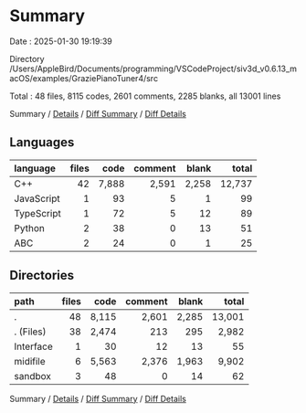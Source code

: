 # Summary

Date : 2025-01-30 19:19:39

Directory /Users/AppleBird/Documents/programming/VSCodeProject/siv3d_v0.6.13_macOS/examples/GraziePianoTuner4/src

Total : 48 files,  8115 codes, 2601 comments, 2285 blanks, all 13001 lines

Summary / [Details](details.md) / [Diff Summary](diff.md) / [Diff Details](diff-details.md)

## Languages
| language | files | code | comment | blank | total |
| :--- | ---: | ---: | ---: | ---: | ---: |
| C++ | 42 | 7,888 | 2,591 | 2,258 | 12,737 |
| JavaScript | 1 | 93 | 5 | 1 | 99 |
| TypeScript | 1 | 72 | 5 | 12 | 89 |
| Python | 2 | 38 | 0 | 13 | 51 |
| ABC | 2 | 24 | 0 | 1 | 25 |

## Directories
| path | files | code | comment | blank | total |
| :--- | ---: | ---: | ---: | ---: | ---: |
| . | 48 | 8,115 | 2,601 | 2,285 | 13,001 |
| . (Files) | 38 | 2,474 | 213 | 295 | 2,982 |
| Interface | 1 | 30 | 12 | 13 | 55 |
| midifile | 6 | 5,563 | 2,376 | 1,963 | 9,902 |
| sandbox | 3 | 48 | 0 | 14 | 62 |

Summary / [Details](details.md) / [Diff Summary](diff.md) / [Diff Details](diff-details.md)